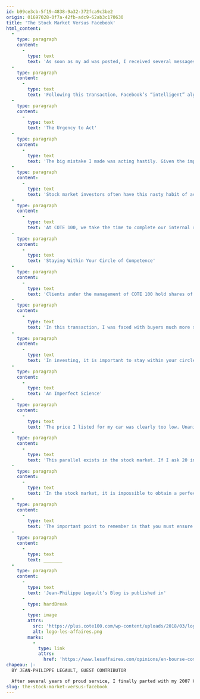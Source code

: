```yaml
---
id: b99ce3cb-5f19-4838-9a32-372fca9c3be2
origin: 01697028-0f7a-42fb-adc9-62ab3c170630
title: 'The Stock Market Versus Facebook'
html_content:
  -
    type: paragraph
    content:
      -
        type: text
        text: 'As soon as my ad was posted, I received several messages from interested buyers. Within five minutes, I had received no fewer than 20 inquiries. I was overwhelmed and didn’t know who to respond to. I then put a few buyers in competition and managed to sell my car for $300 more than the listed price! Three hours after posting my ad, the car was no longer in my driveway.'
  -
    type: paragraph
    content:
      -
        type: text
        text: 'Following this transaction, Facebook’s “intelligent” algorithm kept showing me 2007 Honda Civics in my Marketplace news feed. Two weeks later, I saw my car listed for sale again, this time at $1,500 more than I had sold it for! Despite this missed profit, I must admit that I found the experience interesting as I noticed several similarities with the world of investing. Here are three.'
  -
    type: paragraph
    content:
      -
        type: text
        text: 'The Urgency to Act'
  -
    type: paragraph
    content:
      -
        type: text
        text: 'The big mistake I made was acting hastily. Given the impressive number of inquiries I received in a short period, I should have taken a step back and withdrawn my ad. This would have allowed me to reassess the situation and adjust my price. I probably would have realized that the listed price was too low.'
  -
    type: paragraph
    content:
      -
        type: text
        text: 'Stock market investors often have this nasty habit of acting with urgency. Take, for example, a stock that drops significantly after the release of financial results. An investor might be tempted to buy quickly for fear of the stock rebounding or to sell for fear that it might drop further. However, I believe the right thing to do is to take your time.'
  -
    type: paragraph
    content:
      -
        type: text
        text: 'At COTE 100, we take the time to complete our internal reports, read the press releases and conference calls, and discuss the important elements with the investment team before doing anything with a stock. We favor a methodical and thorough approach. As my story clearly demonstrates, acting under pressure and urgency can lead to mistakes.'
  -
    type: paragraph
    content:
      -
        type: text
        text: 'Staying Within Your Circle of Competence'
  -
    type: paragraph
    content:
      -
        type: text
        text: 'Clients under the management of COTE 100 hold shares of one of the largest used car dealerships in the United States. As a result, I understand the dynamics of the used car market. However, I am far from being an expert in evaluating the price of a vehicle based on its model, mechanics, and mileage. I can hardly explain why two similar vehicles sell at different prices.'
  -
    type: paragraph
    content:
      -
        type: text
        text: 'In this transaction, I was faced with buyers much more seasoned than myself. It was therefore difficult for me to win as my knowledge of the sector was inferior. To be at their level, I certainly should have done more research and comparisons before listing my vehicle.'
  -
    type: paragraph
    content:
      -
        type: text
        text: 'In investing, it is important to stay within your circle of competence. In my case, there are sectors where I understand the risks and growth potential of the companies better. It is in these sectors that I am more likely to discover investment opportunities. I believe it is therefore better to focus your energies on sectors where you are comfortable and avoid those where your knowledge is inferior. If you still decide to venture into them, you will certainly need to put in a lot of effort and time to thoroughly study the situation. In summary, you increase your chances of losing if you trade in a sector you know little about.'
  -
    type: paragraph
    content:
      -
        type: text
        text: 'An Imperfect Science'
  -
    type: paragraph
    content:
      -
        type: text
        text: 'The price I listed for my car was clearly too low. Unanimously, the buyers realized it. However, I am convinced that the responses would have varied greatly if I had managed to ask all these buyers what the precise value of my vehicle was.'
  -
    type: paragraph
    content:
      -
        type: text
        text: 'This parallel exists in the stock market. If I ask 20 investors to evaluate the value of Visa, I am likely to get twenty different answers, sometimes wildly different.'
  -
    type: paragraph
    content:
      -
        type: text
        text: 'In the stock market, it is impossible to obtain a perfect evaluation. This is precisely why we have never really believed in hyper-complex financial models. Experience acquired in a certain field, comparison between different competitors, understanding of risks, and long-term potential are all factors that help better evaluate a company in the stock market.'
  -
    type: paragraph
    content:
      -
        type: text
        text: 'The important point to remember is that you must ensure you get a sufficient margin of safety when buying a stock. This way, you significantly reduce the risk of an investment. Did the young man who bought my car need to know its precise value? I don’t think so. Thanks to a good margin of safety and a well-defined circle of competence, this buyer managed to make a few hundred dollars off my back. Well done, Julien!'
  -
    type: paragraph
    content:
      -
        type: text
        text: _______
  -
    type: paragraph
    content:
      -
        type: text
        text: 'Jean-Philippe Legault’s Blog is published in'
      -
        type: hardBreak
      -
        type: image
        attrs:
          src: 'https://plus.cote100.com/wp-content/uploads/2018/03/logo-les-affaires.png'
          alt: logo-les-affaires.png
        marks:
          -
            type: link
            attrs:
              href: 'https://www.lesaffaires.com/opinions/en-bourse-comme-sur-facebook/'
chapeau: |-
  BY JEAN-PHILIPPE LEGAULT, GUEST CONTRIBUTOR

  After several years of proud service, I finally parted with my 2007 Honda Civic. Given the poor condition of my car, I decided to list it at a relatively low price without much research on Facebook’s Marketplace platform.
slug: the-stock-market-versus-facebook
---
```

